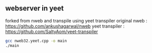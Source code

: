 ## webserver in yeet

forked from nweb and transpile using yeet transpiler
original nweb : https://github.com/ankushagarwal/nweb
yeet transpiler : https://github.com/SaltyAom/yeet-transpiler

```bash
gcc nweb32.yeet.cpp -o main
./main
```
